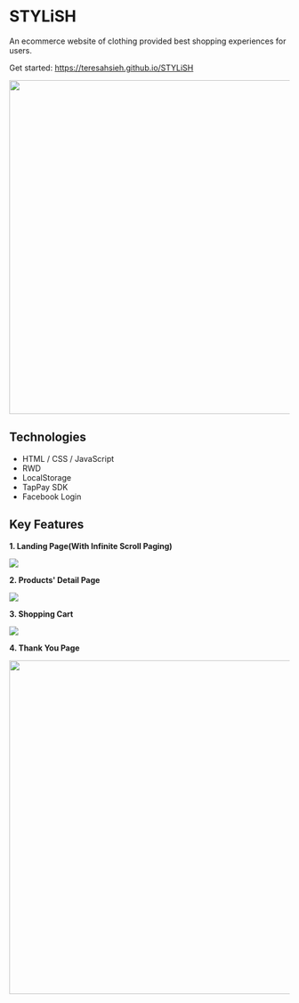 # STYLiSH

An ecommerce website of clothing provided best shopping experiences for users.

Get started: https://teresahsieh.github.io/STYLiSH

<!-- ![](https://i.imgur.com/eQskXfU.jpg) -->
<img src="https://i.imgur.com/eQskXfU.jpg" width="600">

## Technologies

- HTML / CSS / JavaScript
- RWD
- LocalStorage
- TapPay SDK
- Facebook Login

## Key Features

**1. Landing Page(With Infinite Scroll Paging)**

![](https://i.imgur.com/AEhfD2z.gif)

**2. Products' Detail Page**

![](https://i.imgur.com/eqZPYH1.gif)

**3. Shopping Cart**

![](https://i.imgur.com/ODqQR4R.gif)

**4. Thank You Page**

<!-- ![](https://i.imgur.com/cEaUXGV.jpg) -->
<img src="https://i.imgur.com/cEaUXGV.jpg" width="600">
